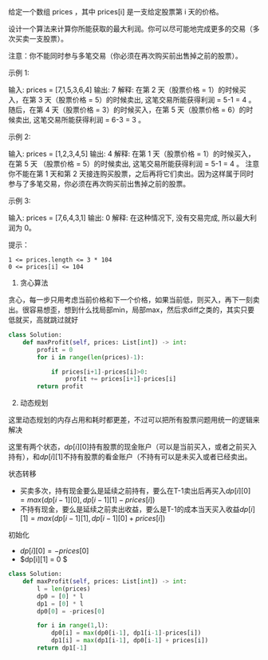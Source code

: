 给定一个数组 prices ，其中 prices[i] 是一支给定股票第 i 天的价格。

设计一个算法来计算你所能获取的最大利润。你可以尽可能地完成更多的交易（多次买卖一支股票）。

注意：你不能同时参与多笔交易（你必须在再次购买前出售掉之前的股票）。

 

示例 1:

输入: prices = [7,1,5,3,6,4]
输出: 7
解释: 在第 2 天（股票价格 = 1）的时候买入，在第 3 天（股票价格 = 5）的时候卖出, 这笔交易所能获得利润 = 5-1 = 4 。
     随后，在第 4 天（股票价格 = 3）的时候买入，在第 5 天（股票价格 = 6）的时候卖出, 这笔交易所能获得利润 = 6-3 = 3 。

示例 2:

输入: prices = [1,2,3,4,5]
输出: 4
解释: 在第 1 天（股票价格 = 1）的时候买入，在第 5 天 （股票价格 = 5）的时候卖出, 这笔交易所能获得利润 = 5-1 = 4 。
     注意你不能在第 1 天和第 2 天接连购买股票，之后再将它们卖出。因为这样属于同时参与了多笔交易，你必须在再次购买前出售掉之前的股票。

示例 3:

输入: prices = [7,6,4,3,1]
输出: 0
解释: 在这种情况下, 没有交易完成, 所以最大利润为 0。

 

提示：

    1 <= prices.length <= 3 * 104
    0 <= prices[i] <= 104



1. 贪心算法

贪心，每一步只用考虑当前价格和下一个价格，如果当前低，则买入，再下一刻卖出。很容易想歪，想到什么找局部min，局部max，然后求diff之类的，其实只要低就买，高就跳过就好

```python
class Solution:
    def maxProfit(self, prices: List[int]) -> int:
        profit = 0 
        for i in range(len(prices)-1):

            if prices[i+1]-prices[i]>0:
                profit += prices[i+1]-prices[i]
        return profit 
```



2. 动态规划

这里动态规划的内存占用和耗时都更差，不过可以把所有股票问题用统一的逻辑来解决

这里有两个状态，$dp[i][0]$持有股票的现金账户（可以是当前买入，或者之前买入持有），和$dp[i][1]$不持有股票的看金账户（不持有可以是未买入或者已经卖出。

状态转移

- 买卖多次，持有现金要么是延续之前持有，要么在T-1卖出后再买入$dp[i][0] = max(dp[i-1][0], dp[i-1][1]-prices[i])$
- 不持有现金，要么是延续之前卖出收益，要么是T-1的成本当天买入收益$dp[i][1] = max(dp[i-1][1], dp[i-1][0] + prices[i])$

初始化

- $dp[i][0]=-prices[0]$
- $dp[i][1] = 0 $ 

```python
class Solution:
    def maxProfit(self, prices: List[int]) -> int:
        l = len(prices)
        dp0 = [0] * l 
        dp1 = [0] * l 
        dp0[0] = -prices[0]

        for i in range(1,l):
            dp0[i] = max(dp0[i-1], dp1[i-1]-prices[i])
            dp1[i] = max(dp1[i-1], dp0[i-1] + prices[i])
        return dp1[-1]
```

